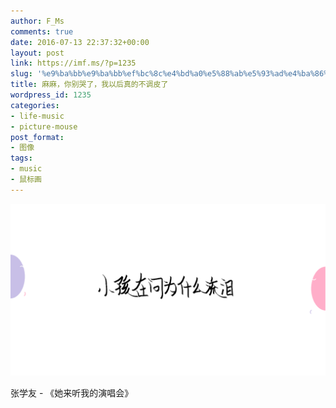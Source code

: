 ```yaml
---
author: F_Ms
comments: true
date: 2016-07-13 22:37:32+00:00
layout: post
link: https://imf.ms/?p=1235
slug: '%e9%ba%bb%e9%ba%bb%ef%bc%8c%e4%bd%a0%e5%88%ab%e5%93%ad%e4%ba%86%ef%bc%8c%e6%88%91%e4%bb%a5%e5%90%8e%e7%9c%9f%e7%9a%84%e4%b8%8d%e8%b0%83%e7%9a%ae%e4%ba%86'
title: 麻麻，你别哭了，我以后真的不调皮了
wordpress_id: 1235
categories:
- life-music
- picture-mouse
post_format:
- 图像
tags:
- music
- 鼠标画
---
```


![20160712_小孩在问她为什么流泪](/img/post/wp/2016/07/20160712_小孩在问她为什么流泪.png)


张学友 - 《她来听我的演唱会》
